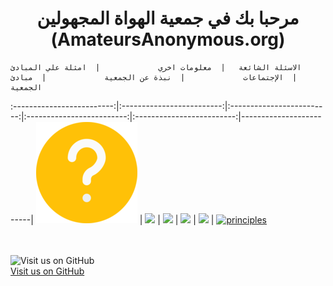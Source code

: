 
# <center> مرحبا بك في جمعية الهواة المجهولين <br>(AmateursAnonymous.org) </center>


    الاسئلة الشائعة   |  معلومات اخري             |  امثلة علي المبادئ             |  الإجتماعات             |  نبذة عن الجمعية             |  مبادئ الجمعية
:-------------------------:|:-------------------------:|:-------------------------:|:-------------------------:|:-------------------------:|-------------------------|
 [![](https://raw.githubusercontent.com/MohamedGElsharkawy/amateursanonymous.github.io/main/assets/faq_162.png)](https://amateursanonymous.github.io/faq)   | 
![](https://github.com/amateursanonymous/amateursanonymous.github.io/blob/main/assets/empower-162.png?raw=true)  | 
 [![](https://raw.githubusercontent.com/amateursanonymous/amateursanonymous.github.io/main/assets/innovative-162.png)](https://amateursanonymous.github.io/principles-examples)  | 
 [![](https://raw.githubusercontent.com/amateursanonymous/amateursanonymous.github.io/main/assets/meeting-162.png)](https://amateursanonymous.github.io/meetings)  | 
 [![](https://raw.githubusercontent.com/amateursanonymous/amateursanonymous.github.io/main/assets/About-Us-162.png)](https://amateursanonymous.github.io/about-us)  | 
 [![principles](https://raw.githubusercontent.com/amateursanonymous/amateursanonymous.github.io/main/assets/principle-162-2.png)](https://amateursanonymous.github.io/principles)


<br><br>
![Visit us on GitHub](https://raw.githubusercontent.com/amateursanonymous/amateursanonymous.github.io/main/assets/GitHub-logo-100.png)<br>
[Visit us on GitHub](https://github.com/amateursanonymous/amateursanonymous.github.io)
